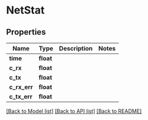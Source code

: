 # NetStat


## Properties

Name | Type | Description | Notes
------------ | ------------- | ------------- | -------------
**time** | **float** |  | 
**c_rx** | **float** |  | 
**c_tx** | **float** |  | 
**c_rx_err** | **float** |  | 
**c_tx_err** | **float** |  | 

[[Back to Model list]](../#documentation-for-models) [[Back to API list]](../#documentation-for-api-endpoints) [[Back to README]](../)



